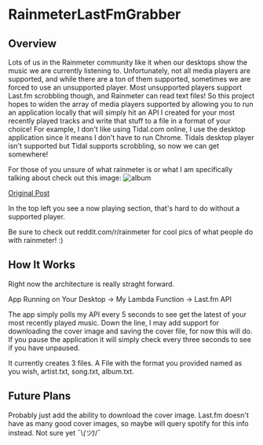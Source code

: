 # RainmeterLastFmGrabber

## Overview
Lots of us in the Rainmeter community like it when our desktops show the music we are currently listening to. Unfortunately, not all media players are supported, and while there are a ton of them supported, sometimes we are forced to use an unsupported player. Most unsupported players support Last.fm scrobbling though, and Rainmeter can read text files! So this project hopes to widen the array of media players supported by allowing you to run an application locally that will simply hit an API I created for your most recently played tracks and write that stuff to a file in a format of your choice! For example, I don't like using Tidal.com online, I use the desktop application since it means I don't have to run Chrome. Tidals desktop player isn't supported but Tidal supports scrobbling, so now we can get somewhere!

For those of you unsure of what rainmeter is or what I am specifically talking about check out this image: ![album](https://preview.redd.it/yokh2vxcxtb31.png?width=1024&auto=webp&s=2eb869af4b66ce5c30480db9efd41e2852c0e014)

[Original Post](https://www.reddit.com/r/Rainmeter/comments/cgbc2d/minimalist_setup_to_go_with_my_150_wallpaper/)

In the top left you see a now playing section, that's hard to do without a supported player. 

Be sure to check out reddit.com/r/rainmeter for cool pics of what people do with rainmeter! :) 

## How It Works

Right now the architecture is really straght forward. 

App Running on Your Desktop -> My Lambda Function -> Last.fm API

The app simply polls my API every 5 seconds to see get the latest of your most recently played music. Down the line, I may add support for downloading the cover image and saving the cover file, for now this will do. If you pause the application it will simply check every three seconds to see if you have unpaused.

It currently creates 3 files. A File with the format you provided named as you wish, artist.txt, song.txt, album.txt.

## Future Plans

Probably just add the ability to download the cover image. Last.fm doesn't have as many good cover images, so maybe will query spotify for this info instead. Not sure yet ¯\\_(ツ)_/¯